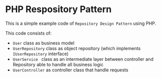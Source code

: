# PHP Respository Pattern

This is a simple example code of `Repository Design Pattern` using PHP.

This code consists of:

* `User` class as business model
* `UserRepository` class as object repository (which implements `IUserRepository` interface)
* `UserService ` class as an intermediate layer between controller and Repository able to handle all business logic
* `UserController` as controller class that handle requests
